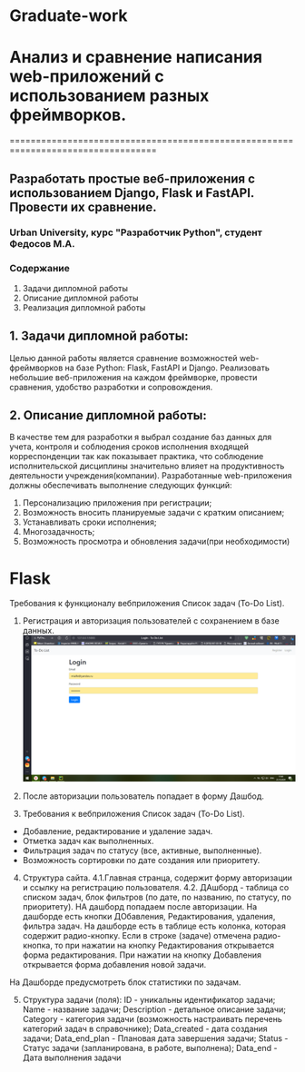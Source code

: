 # Graduate-work

# Анализ и сравнение написания web-приложений с использованием разных фреймворков.
==================================================================================
## Разработать простые веб-приложения с использованием Django, Flask и FastAPI. Провести их сравнение.

### Urban University, курс "Разработчик Python", студент Федосов М.А. 

### Содержание

1. Задачи дипломной работы
2. Описание дипломной работы
3. Реализация дипломной работы


## 1. Задачи дипломной работы:
   Целью данной работы является сравнение возможностей web-фреймворков на базе Python: Flask, FastAPI и Django. Реализовать небольшие веб-приложения на каждом фреймворке, провести сравнения, удобство разработки и сопровождения.

## 2. Описание дипломной работы:
  В качестве тем для разработки я выбрал создание баз данных для учета, контроля и соблюдения сроков исполнения входящей корреспонденции так как показывает практика, что соблюдение исполнительской дисциплины значительно влияет на продуктивность деятельности учреждения(компании).
  Разработанные web-приложения должны обеспечивать выполнение следующих функций:
  
  1. Персонализацию приложения при регистрации;
  2. Возможность вносить планируемые задачи c кратким описанием;
  3. Устанавливать сроки исполнения;
  4. Многозадачность;
  5. Возможность просмотра и обновления задачи(при необходимости)

# **Flask**

Требования к функционалу вебприложения Список задач (To-Do List).

1. Регистрация и авторизация пользователей с сохранением в базе данных.
   ![](https://github.com/stels24/-Help/blob/main/Страница%20регистрации.png)
3. После авторизации пользователь попадает в форму Дашбод.

4. Требования к вебприложения Список задач (To-Do List).
  - Добавление, редактирование и удаление задач.
   - Отметка задач как выполненных.
   - Фильтрация задач по статусу (все, активные, выполненные).
   - Возможность сортировки по дате создания или приоритету.

4. Структура сайта. 
  4.1.Главная странца, содержит форму авторизации и ссылку на регистрацию пользователя.
  4.2. ДАшборд - таблица со списком задач, блок фильтров (по дате, по названию, по статусу, по приоритету).
       НА дашборд попадаем после авторизации. На дашборде есть кнопки ДОбавления, Редактирования, удаления, фильтра  задач.  На дашборде есть в таблице есть колонка, которая содержит радио-кнопку. 
     Если в строке (задаче) отмечена радио-кнопка, то при нажатии на кнопку Редактирования открывается форма редактирования.
     При нажатии на кнопку Добавления открывается форма добавления новой задачи.

  На Дашборде предусмотреть блок статистики по задачам.

5. Структура задачи (поля):
  ID - уникальны идентификатор задачи;
  Name - название задачи;
  Description - детальное описание задачи;
  Category  - категория задачи (возможность настраивать перечень категорий задач в справочнике);
  Data_created - дата создания задачи;
  Data_end_plan -   Плановая дата завершения задачи;
  Status - Статус задачи (запланирована, в работе, выполнена);
  Data_end - Дата выполнения задачи
